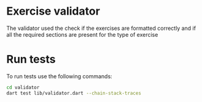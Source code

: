 # Exercise validator

The validator used the check if the exercises are formatted correctly
and if all the required sections are present for the type
of exercise

# Run tests

To run tests use the following commands:
```sh
cd validator
dart test lib/validator.dart --chain-stack-traces
```
